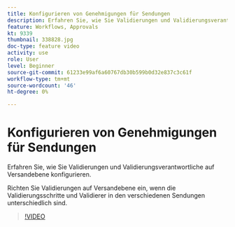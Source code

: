 ```yaml
---
title: Konfigurieren von Genehmigungen für Sendungen
description: Erfahren Sie, wie Sie Validierungen und Validierungsverantwortliche auf Versandebene konfigurieren.
feature: Workflows, Approvals
kt: 9339
thumbnail: 338828.jpg
doc-type: feature video
activity: use
role: User
level: Beginner
source-git-commit: 61233e99af6a60767db30b599b0d32e837c3c61f
workflow-type: tm+mt
source-wordcount: '46'
ht-degree: 0%

---
```



# Konfigurieren von Genehmigungen für Sendungen

Erfahren Sie, wie Sie Validierungen und Validierungsverantwortliche auf Versandebene konfigurieren.  

Richten Sie Validierungen auf Versandebene ein, wenn die Validierungsschritte und Validierer in den verschiedenen Sendungen unterschiedlich sind.

>[!VIDEO](https://video.tv.adobe.com/v/338828?quality=12)
